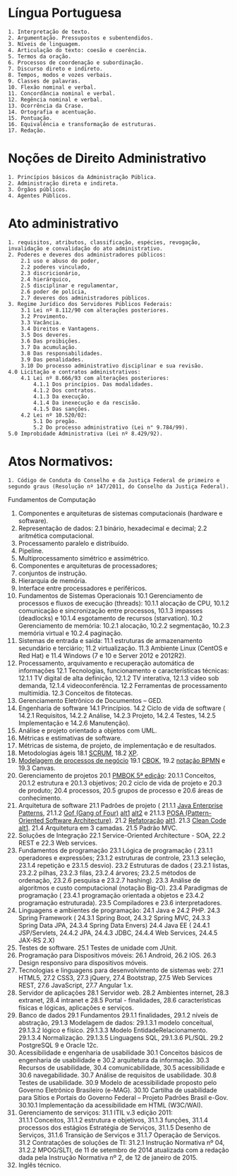 Língua Portuguesa 
=
	1. Interpretação de texto. 
	2. Argumentação. Pressupostos e subentendidos. 
	3. Níveis de linguagem. 
	4. Articulação do texto: coesão e coerência. 
	5. Termos da oração. 
	6. Processos de coordenação e subordinação. 
	7. Discurso direto e indireto. 
	8. Tempos, modos e vozes verbais. 
	9. Classes de palavras. 
	10. Flexão nominal e verbal. 
	11. Concordância nominal e verbal. 
	12. Regência nominal e verbal. 
	13. Ocorrência da Crase. 
	14. Ortografia e acentuação.
	15. Pontuação. 
	16. Equivalência e transformação de estruturas. 
	17. Redação.

Noções de Direito Administrativo
=
	1. Princípios básicos da Administração Pública. 
	2. Administração direta e indireta. 
	3. Órgãos públicos. 
	4. Agentes Públicos.

Ato administrativo
=
	1. requisitos, atributos, classificação, espécies, revogação, invalidação e convalidação do ato administrativo. 
	2. Poderes e deveres dos administradores públicos: 
		2.1 uso e abuso do poder, 
		2.2 poderes vinculado, 
		2.3 discricionário, 
		2.4 hierárquico, 
		2.5 disciplinar e regulamentar, 
		2.6 poder de polícia, 
		2.7 deveres dos administradores públicos. 
	3. Regime Jurídico dos Servidores Públicos Federais: 
		3.1 Lei nº 8.112/90 com alterações posteriores. 
		3.2 Provimento.
		3.3 Vacância. 
		3.4 Direitos e Vantagens. 
		3.5 Dos deveres. 
		3.6 Das proibições. 
		3.7 Da acumulação. 
		3.8 Das responsabilidades. 
		3.9 Das penalidades. 
		3.10 Do processo administrativo disciplinar e sua revisão. 
	4.0 Licitação e contratos administrativos: 
		4.1 Lei nº 8.666/93 com alterações posteriores: 
			4.1.1 Dos princípios. Das modalidades. 
			4.1.2 Dos contratos. 
			4.1.3 Da execução. 
			4.1.4 Da inexecução e da rescisão. 
			4.1.5 Das sanções. 
		4.2 Lei nº 10.520/02: 
			5.1 Do pregão. 
			5.2 Do processo administrativo (Lei n° 9.784/99).
	5.0 Improbidade Administrativa (Lei nº 8.429/92).

Atos Normativos:
=
	1. Código de Conduta do Conselho e da Justiça Federal de primeiro e segundo graus (Resolução nº 147/2011, do Conselho da Justiça Federal). 

Fundamentos de Computação
1. Componentes e arquiteturas de sistemas computacionais (hardware e software). 
2. Representação de dados: 
	2.1 binário, hexadecimal e decimal; 
	2.2 aritmética computacional. 
3. Processamento paralelo e distribuído. 
4. Pipeline. 
5. Multiprocessamento simétrico e assimétrico.
6. Componentes e arquiteturas de processadores; 
7. conjuntos de instrução. 
8. Hierarquia de memória. 
9. Interface entre processadores e periféricos. 
10. Fundamentos de Sistemas Operacionais
	10.1 Gerenciamento de processos e fluxos de execução (threads): 
		10.1.1 alocação de CPU, 
		10.1.2 comunicação e sincronização entre processos, 
		10.1.3 impasses (deadlocks) e 
		10.1.4 esgotamento de recursos (starvation). 
	10.2 Gerenciamento de memória: 
		10.2.1 alocação, 
		10.2.2 segmentação, 
		10.2.3 memória virtual e 
		10.2.4 paginação. 
11. Sistemas de entrada e saída:
		11.1 estruturas de armazenamento secundário e terciário; 
		11.2 virtualização. 
		11.3 Ambiente Linux (CentOS e Red Hat) e 
		11.4 Windows (7 e 10 e Server 2012 e 2012R2). 
12. Processamento, arquivamento e recuperação automática de informações
	12.1 Tecnologias, funcionamento e características técnicas: 
		12.1.1 TV digital de alta definição, 
		12.1.2 TV interativa, 
		12.1.3 vídeo sob demanda, 
		12.1.4 videoconferência. 
		12.2 Ferramentas de processamento multimídia. 
		12.3 Conceitos de fitotecas.
13. Gerenciamento Eletrônico de Documentos – GED. 
14. Engenharia de software
	14.1 Princípios. 
	14.2 Ciclo de vida de software (
		14.2.1 Requisitos, 
		14.2.2 Análise, 
		14.2.3 Projeto, 
		14.2.4 Testes, 
		14.2.5 Implementação e 
		14.2.6 Manutenção). 
15. Análise e projeto orientado a objetos com UML. 
16. Métricas e estimativas de software. 
17. Métricas de sistema, de projeto, de implementação e de resultados. 
18. Metodologias ágeis
	18.1 [SCRUM](https://www.qconcursos.com/questoes-de-concursos/questoes/search?utf8=%E2%9C%93&todas=on&q=&instituto=&organizadora=1&prova=&ano_publicacao=&cargo=&escolaridade=&modalidade=&disciplina=&assunto=5943&esfera=&area=&nivel_dificuldade=&periodo_de=&periodo_ate=&possui_gabarito_comentado_texto_e_video=&possui_comentarios_gerais=&possui_comentarios=&possui_anotacoes=&sem_dos_meus_cadernos=&sem_anuladas=true&sem_desatualizadas=true&sem_anuladas_impressao=true&sem_desatualizadas_impressao=true&caderno_id=&migalha=&data_comentario_texto=&data=&minissimulado_id=&resolvidas=&resolvidas_certas=&resolvidas_erradas=&nao_resolvidas=), 
	18.2 [XP](https://www.qconcursos.com/questoes-de-concursos/questoes/search?utf8=%E2%9C%93&todas=on&q=&instituto=&organizadora=1+&prova=&ano_publicacao=&cargo=&escolaridade=&modalidade=&disciplina=&assunto=1656&esfera=&area=&nivel_dificuldade=&periodo_de=&periodo_ate=&possui_gabarito_comentado_texto_e_video=&possui_comentarios_gerais=&possui_comentarios=&possui_anotacoes=&sem_dos_meus_cadernos=&sem_anuladas=true&sem_desatualizadas=true&sem_anuladas_impressao=true&sem_desatualizadas_impressao=true&caderno_id=&migalha=&data_comentario_texto=&data=&minissimulado_id=&resolvidas=&resolvidas_certas=&resolvidas_erradas=&nao_resolvidas=). 
19. [Modelagem de processos de negócio](https://www.qconcursos.com/questoes-de-concursos/questoes/search?utf8=%E2%9C%93&todas=on&q=BPM&instituto=&organizadora=1&prova=&ano_publicacao=&cargo=&escolaridade=&modalidade=&disciplina=&assunto=&esfera=&area=&nivel_dificuldade=&periodo_de=&periodo_ate=&possui_gabarito_comentado_texto_e_video=&possui_comentarios_gerais=&possui_comentarios=&possui_anotacoes=&sem_dos_meus_cadernos=&sem_anuladas=true&sem_desatualizadas=true&sem_anuladas_impressao=true&sem_desatualizadas_impressao=true&caderno_id=&migalha=&data_comentario_texto=&data=&minissimulado_id=&resolvidas=&resolvidas_certas=&resolvidas_erradas=&nao_resolvidas=)
	19.1 [CBOK](https://www.qconcursos.com/questoes-de-concursos/questoes/search?utf8=%E2%9C%93&todas=on&q=CBOK&instituto=&organizadora=1&prova=&ano_publicacao=&cargo=&escolaridade=&modalidade=&disciplina=&assunto=&esfera=&area=&nivel_dificuldade=&periodo_de=&periodo_ate=&possui_gabarito_comentado_texto_e_video=&possui_comentarios_gerais=&possui_comentarios=&possui_anotacoes=&sem_dos_meus_cadernos=&sem_anuladas=true&sem_desatualizadas=true&sem_anuladas_impressao=true&sem_desatualizadas_impressao=true&caderno_id=&migalha=&data_comentario_texto=&data=&minissimulado_id=&resolvidas=&resolvidas_certas=&resolvidas_erradas=&nao_resolvidas=), 
	19.2 [notação BPMN](https://www.qconcursos.com/questoes-de-concursos/questoes/search?utf8=%E2%9C%93&todas=on&q=BPMN&instituto=&organizadora=1&prova=&ano_publicacao=&cargo=&escolaridade=&modalidade=&disciplina=&assunto=&esfera=&area=&nivel_dificuldade=&periodo_de=&periodo_ate=&possui_gabarito_comentado_texto_e_video=&possui_comentarios_gerais=&possui_comentarios=&possui_anotacoes=&sem_dos_meus_cadernos=&sem_anuladas=true&sem_desatualizadas=true&sem_anuladas_impressao=true&sem_desatualizadas_impressao=true&caderno_id=&migalha=&data_comentario_texto=&data=&minissimulado_id=&resolvidas=&resolvidas_certas=&resolvidas_erradas=&nao_resolvidas=) e 
	19.3 Canvas. 
20. Gerenciamento de projetos
	20.1 [PMBOK 5ª edição](https://www.qconcursos.com/questoes-de-concursos/questoes/search?utf8=%E2%9C%93&todas=on&q=&instituto=&organizadora=1+&prova=&ano_publicacao=&cargo=&escolaridade=&modalidade=&disciplina=118+&assunto=19799+&esfera=&area=&nivel_dificuldade=&periodo_de=&periodo_ate=&possui_gabarito_comentado_texto_e_video=&possui_comentarios_gerais=&possui_comentarios=&possui_anotacoes=&sem_dos_meus_cadernos=&sem_anuladas=true&sem_desatualizadas=true&sem_anuladas_impressao=true&sem_desatualizadas_impressao=true&caderno_id=&migalha=&data_comentario_texto=&data=&minissimulado_id=&resolvidas=&resolvidas_certas=&resolvidas_erradas=&nao_resolvidas=): 
		20.1.1 Conceitos, 
		20.1.2 estrutura e 
		20.1.3 objetivos; 
	20.2 ciclo de vida de projeto e 
	20.3 de produto; 
	20.4 processos, 
	20.5 grupos de processo e 
	20.6 áreas de conhecimento. 
21. Arquitetura de software
	21.1 Padrões de projeto (
		21.1.1 [Java Enterprise Patterns](http://www.allitebooks.com/professional-java-ee-design-patterns/), 
		21.1.2 [Gof (Gang of Four)](https://www.qconcursos.com/questoes-de-concursos/questoes/search?utf8=%E2%9C%93&todas=on&q=%22design+patterns%22&instituto=&organizadora=1&prova=&ano_publicacao=&cargo=&escolaridade=&modalidade=&disciplina=&assunto=&esfera=&area=&nivel_dificuldade=&periodo_de=&periodo_ate=&possui_gabarito_comentado_texto_e_video=&possui_comentarios_gerais=&possui_comentarios=&possui_anotacoes=&sem_dos_meus_cadernos=&sem_anuladas=true&sem_desatualizadas=true&sem_anuladas_impressao=true&sem_desatualizadas_impressao=true&caderno_id=&migalha=&data_comentario_texto=&data=&minissimulado_id=&resolvidas=&resolvidas_certas=&resolvidas_erradas=&nao_resolvidas=) [alt1](https://www.qconcursos.com/questoes-de-concursos/questoes/search?utf8=%E2%9C%93&todas=on&q=gof&instituto=&organizadora=1&prova=&ano_publicacao=&cargo=&escolaridade=&modalidade=&disciplina=&assunto=&esfera=&area=&nivel_dificuldade=&periodo_de=&periodo_ate=&possui_gabarito_comentado_texto_e_video=&possui_comentarios_gerais=&possui_comentarios=&possui_anotacoes=&sem_dos_meus_cadernos=&sem_anuladas=true&sem_desatualizadas=true&sem_anuladas_impressao=true&sem_desatualizadas_impressao=true&caderno_id=&migalha=&data_comentario_texto=&data=&minissimulado_id=&resolvidas=&resolvidas_certas=&resolvidas_erradas=&nao_resolvidas=) [alt2](https://www.qconcursos.com/questoes-de-concursos/questoes/search?utf8=%E2%9C%93&todas=on&q=%22gang+of+four%22&instituto=&organizadora=1&prova=&ano_publicacao=&cargo=&escolaridade=&modalidade=&disciplina=&assunto=&esfera=&area=&nivel_dificuldade=&periodo_de=&periodo_ate=&possui_gabarito_comentado_texto_e_video=&possui_comentarios_gerais=&possui_comentarios=&possui_anotacoes=&sem_dos_meus_cadernos=&sem_anuladas=true&sem_desatualizadas=true&sem_anuladas_impressao=true&sem_desatualizadas_impressao=true&caderno_id=&migalha=&data_comentario_texto=&data=&minissimulado_id=&resolvidas=&resolvidas_certas=&resolvidas_erradas=&nao_resolvidas=) e 
		21.1.3 [POSA (Pattern-Oriented Software Architecture)](http://www.allitebooks.com/pattern-oriented-software-architecture-for-dummies/). 
	21.2 [Refatoração](https://www.qconcursos.com/questoes-de-concursos/questoes/search?utf8=%E2%9C%93&todas=on&q=refatora%C3%A7%C3%A3o&instituto=&organizadora=1&prova=&ano_publicacao=&cargo=&escolaridade=&modalidade=&disciplina=&assunto=&esfera=&area=&nivel_dificuldade=&periodo_de=&periodo_ate=&possui_gabarito_comentado_texto_e_video=&possui_comentarios_gerais=&possui_comentarios=&possui_anotacoes=&sem_dos_meus_cadernos=&sem_anuladas=true&sem_desatualizadas=true&sem_anuladas_impressao=true&sem_desatualizadas_impressao=true&caderno_id=&migalha=&data_comentario_texto=&data=&minissimulado_id=&resolvidas=&resolvidas_certas=&resolvidas_erradas=&nao_resolvidas=) [alt1](https://www.qconcursos.com/questoes-de-concursos/questoes/search?utf8=%E2%9C%93&todas=on&q=refactoring&instituto=&organizadora=1&prova=&ano_publicacao=&cargo=&escolaridade=&modalidade=&disciplina=&assunto=&esfera=&area=&nivel_dificuldade=&periodo_de=&periodo_ate=&possui_gabarito_comentado_texto_e_video=&possui_comentarios_gerais=&possui_comentarios=&possui_anotacoes=&sem_dos_meus_cadernos=&sem_anuladas=true&sem_desatualizadas=true&sem_anuladas_impressao=true&sem_desatualizadas_impressao=true&caderno_id=&migalha=&data_comentario_texto=&data=&minissimulado_id=&resolvidas=&resolvidas_certas=&resolvidas_erradas=&nao_resolvidas=). 
	21.3 [Clean Code](https://www.qconcursos.com/questoes-de-concursos/questoes/search?utf8=%E2%9C%93&todas=on&q=%22clean+code%22&instituto=&organizadora=1&prova=&ano_publicacao=&cargo=&escolaridade=&modalidade=&disciplina=&assunto=&esfera=&area=&nivel_dificuldade=&periodo_de=&periodo_ate=&possui_gabarito_comentado_texto_e_video=&possui_comentarios_gerais=&possui_comentarios=&possui_anotacoes=&sem_dos_meus_cadernos=&sem_anuladas=true&sem_desatualizadas=true&sem_anuladas_impressao=true&sem_desatualizadas_impressao=true&caderno_id=&migalha=&data_comentario_texto=&data=&minissimulado_id=&resolvidas=&resolvidas_certas=&resolvidas_erradas=&nao_resolvidas=) [alt1](https://www.qconcursos.com/questoes-de-concursos/questoes/search?utf8=%E2%9C%93&todas=on&q=%22c%C3%B3digo+limpo%22&instituto=&organizadora=1&prova=&ano_publicacao=&cargo=&escolaridade=&modalidade=&disciplina=&assunto=&esfera=&area=&nivel_dificuldade=&periodo_de=&periodo_ate=&possui_gabarito_comentado_texto_e_video=&possui_comentarios_gerais=&possui_comentarios=&possui_anotacoes=&sem_dos_meus_cadernos=&sem_anuladas=true&sem_desatualizadas=true&sem_anuladas_impressao=true&sem_desatualizadas_impressao=true&caderno_id=&migalha=&data_comentario_texto=&data=&minissimulado_id=&resolvidas=&resolvidas_certas=&resolvidas_erradas=&nao_resolvidas=). 
	21.4 Arquitetura em 3 camadas. 
	21.5 Padrão MVC. 
22. Soluções de Integração
	22.1 Service-Oriented Architecture - SOA, 
	22.2 REST e 
	22.3 Web services. 
23. Fundamentos de programação
	23.1 Lógica de programação (
		23.1.1 operadores e expressões; 
		23.1.2 estruturas de controle, 
		23.1.3 seleção, 
		23.1.4 repetição e 
		23.1.5 desvio). 
	23.2 Estruturas de dados (
		23.2.1 listas, 
		23.2.2 pilhas, 
		23.2.3 filas, 
		23.2.4 árvores; 
		23.2.5 métodos de ordenação, 
		23.2.6 pesquisa e 
		23.2.7 hashing). 
	23.3 Análise de algoritmos e custo computacional (notação Big-O).
	23.4 Paradigmas de programação (
		23.4.1 programação orientada a objetos e 
		23.4.2 programação estruturada). 
	23.5 Compiladores e 
	23.6 interpretadores. 
24. Linguagens e ambientes de programação:
	24.1 Java e 
	24.2 PHP. 
	24.3 Spring Framework (
		24.3.1 Spring Boot, 
		24.3.2 Spring MVC, 
		24.3.3 Spring Data JPA, 
		24.3.4 Spring Data Envers) 
	24.4 Java EE (
		24.4.1 JSP/Servlets, 
		24.4.2 JPA, 
		24.4.3 JDBC, 
		24.4.4 Web Services, 
		24.4.5 JAX-RS 2.X) 
25. Testes de software. 
	25.1 Testes de unidade com JUnit. 
26. Programação para Dispositivos móveis: 
	26.1 Android, 
	26.2 IOS. 
	26.3 Design responsivo para dispositivos móveis. 
27. Tecnologias e linguagens para desenvolvimento de sistemas web: 
	27.1 HTML5, 
	27.2 CSS3, 
	27.3 jQuery, 
	27.4 Bootstrap, 
	27.5 Web Services REST, 
	27.6 JavaScript, 
	27.7 Angular 1.x.
28. Servidor de aplicações
	28.1 Servidor web. 
	28.2 Ambientes internet, 
	28.3 extranet, 
	28.4 intranet e 
	28.5 Portal - finalidades, 
	28.6 características físicas e lógicas, aplicações e serviços.
29. Banco de dados
	29.1 Fundamentos
		29.1.1 finalidades, 
		29.1.2 níveis de abstração, 
		29.1.3 Modelagem de dados: 
			29.1.3.1 modelo conceitual, 
			29.1.3.2 lógico e físico. 
			29.1.3.3 Modelo EntidadeRelacionamento.
			29.1.3.4 Normalização. 
			29.1.3.5 Linguagens SQL, 
			29.1.3.6 PL/SQL. 
	29.2 PostgreSQL 9 e Oracle 12c. 
30. Acessibilidade e engenharia de usabilidade
	30.1 Conceitos básicos de engenharia de usabilidade e 
	30.2 arquitetura da informação. 
	30.3 Recursos de usabilidade, 
	30.4 comunicabilidade, 
	30.5 acessibilidade e 
	30.6 navegabilidade. 
	30.7 Análise de requisitos de usabilidade. 
	30.8 Testes de usabilidade. 
	30.9 Modelo de acessibilidade proposto pelo Governo Eletrônico Brasileiro (e-MAG). 
	30.10 Cartilha de usabilidade para Sítios e Portais do Governo Federal – Projeto Padrões Brasil e-Gov.
		30.10.1 Implementação da acessibilidade em HTML (W3C/WAI). 
31. Gerenciamento de serviços:
	31.1 ITIL v.3 edição 2011: 	
		31.1.1 Conceitos, 
		31.1.2 estrutura e objetivos, 
		31.1.3 funções, 
		31.1.4 processos dos estágios Estratégia de Serviços, 
		31.1.5 Desenho de Serviços, 
		31.1.6 Transição de Serviços e 
		31.1.7 Operação de Serviços. 
	31.2 Contratações de soluções de TI: 
		31.2.1 Instrução Normativa nº 04, 
		31.2.2 MPOG/SLTI, de 11 de setembro de 2014 atualizada com a redação dada
			pela Instrução Normativa nº 2, de 12 de janeiro de 2015. 
32. Inglês técnico. 

